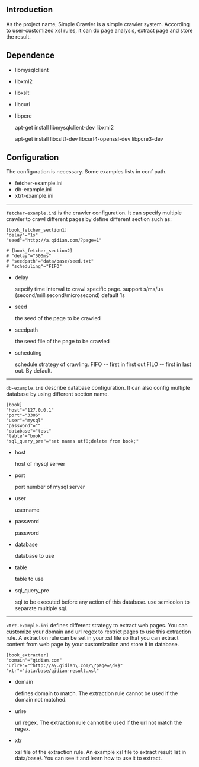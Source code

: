 Introduction
------------

As the project name, Simple Crawler is a simple crawler system. According to
user-customized xsl rules, it can do page analysis, extract page and store the
result.

Dependence
----------
* libmysqlclient
* libxml2
* libxslt
* libcurl
* libpcre

    apt-get install libmysqlclient-dev libxml2

    apt-get install libxslt1-dev libcurl4-openssl-dev libpcre3-dev

Configuration
-------------
The configuration is necessary. Some examples lists in conf path.
* fetcher-example.ini
* db-example.ini
* xtrt-example.ini

------------------------------------
`fetcher-example.ini` is the crawler configuration. It can specify multiple
crawler to crawl different pages by define different section such as:

    [book_fetcher_section1]
    "delay"="1s"
    "seed"="http://a.qidian.com/?page=1"

    # [book_fetcher_section2]
    # "delay"="500ms"
    # "seedpath"="data/base/seed.txt"
    # "scheduling"="FIFO"

- delay

    sepcify time interval to crawl specific page.
    support s/ms/us (second/millisecond/microsecond) default 1s

- seed

    the seed of the page to be crawled

- seedpath

    the seed file of the page to be crawled

- scheduling

    schedule strategy of crawling.
    FIFO -- first in first out
    FILO -- first in last out. By default.

------------------------------------
`db-example.ini` describe database configuration. It can also config multiple
database by using different section name.

    [book]
    "host"="127.0.0.1"
    "port"="3306"
    "user"="mysql"
    "password"=""
    "database"="test"
    "table"="book"
    "sql_query_pre"="set names utf8;delete from book;"

- host

    host of mysql server

- port

    port number of mysql server

- user

    username

- password

    password

- database

    database to use

- table

    table to use

- sql_query_pre

    sql to be executed before any action of this database. use semicolon to
    separate multiple sql.

------------------------------------
`xtrt-example.ini` defines different strategy to extract web pages. You can
customize your domain and url regex to restrict pages to use this extraction
rule. A extraction rule can be set in your xsl file so that you can extract
content from web page by your customization and store it in database.

    [book_extracter]
    "domain"="qidian.com"
    "urlre"="^http://a\.qidian\.com/\?page=\d+$"
    "xtr"="data/base/qidian-result.xsl"

- domain

    defines domain to match. The extraction rule cannot be used if the domain
    not matched.

- urlre

    url regex. The extraction rule cannot be used if the url not match the
    regex.

- xtr

    xsl file of the extraction rule. An example xsl file to extract result
    list in data/base/. You can see it and learn how to use it to extract.
